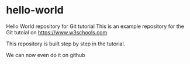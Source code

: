 # hello-world
Hello World repository for Git tutorial
This is an example repository for the Git tutoial on https://www.w3schools.com

This repository is built step by step in the tutorial.

We can now even do it on github
